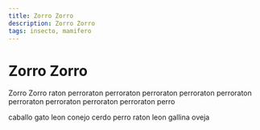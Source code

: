 ```yaml
---
title: Zorro Zorro
description: Zorro Zorro
tags: insecto, mamifero
---
```


# Zorro Zorro

Zorro Zorro raton perroraton perroraton perroraton perroraton perroraton perroraton perroraton perroraton perroraton perro

caballo gato leon conejo cerdo perro raton leon gallina oveja